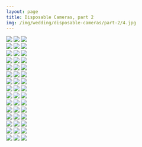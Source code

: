 ```yaml
---
layout: page
title: Disposable Cameras, part 2
img: /img/wedding/disposable-cameras/part-2/4.jpg
---
```


<!--- Row one -->
<div class="img_row">
	<a href="{{ site.baseurl }}/img/wedding/disposable-cameras/part-2/1.jpg"><img class="col one" src="{{ site.baseurl }}/img/wedding/disposable-cameras/part-2/1.jpg" /></a>
	<a href="{{ site.baseurl }}/img/wedding/disposable-cameras/part-2/2.jpg"><img class="col one" src="{{ site.baseurl }}/img/wedding/disposable-cameras/part-2/2.jpg" /></a>
	<a href="{{ site.baseurl }}/img/wedding/disposable-cameras/part-2/3.jpg"><img class="col one" src="{{ site.baseurl }}/img/wedding/disposable-cameras/part-2/3.jpg" /></a>
</div>

<!--- Row two -->
<div class="img_row">
	<a href="{{ site.baseurl }}/img/wedding/disposable-cameras/part-2/4.jpg"><img class="col one" src="{{ site.baseurl }}/img/wedding/disposable-cameras/part-2/4.jpg" /></a>
	<a href="{{ site.baseurl }}/img/wedding/disposable-cameras/part-2/5.jpg"><img class="col one" src="{{ site.baseurl }}/img/wedding/disposable-cameras/part-2/5.jpg" /></a>
	<a href="{{ site.baseurl }}/img/wedding/disposable-cameras/part-2/6.jpg"><img class="col one" src="{{ site.baseurl }}/img/wedding/disposable-cameras/part-2/6.jpg" /></a>
</div>

<!--- Row three -->
<div class="img_row">
	<a href="{{ site.baseurl }}/img/wedding/disposable-cameras/part-2/7.jpg"><img class="col one" src="{{ site.baseurl }}/img/wedding/disposable-cameras/part-2/7.jpg" /></a>
	<a href="{{ site.baseurl }}/img/wedding/disposable-cameras/part-2/8.jpg"><img class="col one" src="{{ site.baseurl }}/img/wedding/disposable-cameras/part-2/8.jpg" /></a>
	<a href="{{ site.baseurl }}/img/wedding/disposable-cameras/part-2/9.jpg"><img class="col one" src="{{ site.baseurl }}/img/wedding/disposable-cameras/part-2/9.jpg" /></a>
</div>

<!--- Row four -->
<div class="img_row">
	<a href="{{ site.baseurl }}/img/wedding/disposable-cameras/part-2/10.jpg"><img class="col one" src="{{ site.baseurl }}/img/wedding/disposable-cameras/part-2/10.jpg" /></a>
	<a href="{{ site.baseurl }}/img/wedding/disposable-cameras/part-2/11.jpg"><img class="col one" src="{{ site.baseurl }}/img/wedding/disposable-cameras/part-2/11.jpg" /></a>
	<a href="{{ site.baseurl }}/img/wedding/disposable-cameras/part-2/12.jpg"><img class="col one" src="{{ site.baseurl }}/img/wedding/disposable-cameras/part-2/12.jpg" /></a>
</div>

<!--- Row five -->
<div class="img_row">
	<a href="{{ site.baseurl }}/img/wedding/disposable-cameras/part-2/13.jpg"><img class="col one" src="{{ site.baseurl }}/img/wedding/disposable-cameras/part-2/13.jpg" /></a>
	<a href="{{ site.baseurl }}/img/wedding/disposable-cameras/part-2/14.jpg"><img class="col one" src="{{ site.baseurl }}/img/wedding/disposable-cameras/part-2/14.jpg" /></a>
	<a href="{{ site.baseurl }}/img/wedding/disposable-cameras/part-2/15.jpg"><img class="col one" src="{{ site.baseurl }}/img/wedding/disposable-cameras/part-2/15.jpg" /></a>
</div>

<!--- Row six -->
<div class="img_row">
	<a href="{{ site.baseurl }}/img/wedding/disposable-cameras/part-2/16.jpg"><img class="col one" src="{{ site.baseurl }}/img/wedding/disposable-cameras/part-2/16.jpg" /></a>
	<a href="{{ site.baseurl }}/img/wedding/disposable-cameras/part-2/17.jpg"><img class="col one" src="{{ site.baseurl }}/img/wedding/disposable-cameras/part-2/17.jpg" /></a>
	<a href="{{ site.baseurl }}/img/wedding/disposable-cameras/part-2/18.jpg"><img class="col one" src="{{ site.baseurl }}/img/wedding/disposable-cameras/part-2/18.jpg" /></a>
</div>

<!--- Row seven -->
<div class="img_row">
	<a href="{{ site.baseurl }}/img/wedding/disposable-cameras/part-2/19.jpg"><img class="col one" src="{{ site.baseurl }}/img/wedding/disposable-cameras/part-2/19.jpg" /></a>
	<a href="{{ site.baseurl }}/img/wedding/disposable-cameras/part-2/20.jpg"><img class="col one" src="{{ site.baseurl }}/img/wedding/disposable-cameras/part-2/20.jpg" /></a>
	<a href="{{ site.baseurl }}/img/wedding/disposable-cameras/part-2/21.jpg"><img class="col one" src="{{ site.baseurl }}/img/wedding/disposable-cameras/part-2/21.jpg" /></a>
</div>

<!--- Row eight -->
<div class="img_row">
	<a href="{{ site.baseurl }}/img/wedding/disposable-cameras/part-2/22.jpg"><img class="col one" src="{{ site.baseurl }}/img/wedding/disposable-cameras/part-2/22.jpg" /></a>
	<a href="{{ site.baseurl }}/img/wedding/disposable-cameras/part-2/23.jpg"><img class="col one" src="{{ site.baseurl }}/img/wedding/disposable-cameras/part-2/23.jpg" /></a>
	<a href="{{ site.baseurl }}/img/wedding/disposable-cameras/part-2/24.jpg"><img class="col one" src="{{ site.baseurl }}/img/wedding/disposable-cameras/part-2/24.jpg" /></a>
</div>

<!--- Row nine -->
<div class="img_row">
	<a href="{{ site.baseurl }}/img/wedding/disposable-cameras/part-2/25.jpg"><img class="col one" src="{{ site.baseurl }}/img/wedding/disposable-cameras/part-2/25.jpg" /></a>
	<a href="{{ site.baseurl }}/img/wedding/disposable-cameras/part-2/26.jpg"><img class="col one" src="{{ site.baseurl }}/img/wedding/disposable-cameras/part-2/26.jpg" /></a>
	<a href="{{ site.baseurl }}/img/wedding/disposable-cameras/part-2/27.jpg"><img class="col one" src="{{ site.baseurl }}/img/wedding/disposable-cameras/part-2/27.jpg" /></a>
</div>

<!--- Row ten -->
<div class="img_row">
	<a href="{{ site.baseurl }}/img/wedding/disposable-cameras/part-2/28.jpg"><img class="col one" src="{{ site.baseurl }}/img/wedding/disposable-cameras/part-2/28.jpg" /></a>
	<a href="{{ site.baseurl }}/img/wedding/disposable-cameras/part-2/29.jpg"><img class="col one" src="{{ site.baseurl }}/img/wedding/disposable-cameras/part-2/29.jpg" /></a>
	<a href="{{ site.baseurl }}/img/wedding/disposable-cameras/part-2/30.jpg"><img class="col one" src="{{ site.baseurl }}/img/wedding/disposable-cameras/part-2/30.jpg" /></a>
</div>

<!--- Row eleven -->
<div class="img_row">
	<a href="{{ site.baseurl }}/img/wedding/disposable-cameras/part-2/31.jpg"><img class="col one" src="{{ site.baseurl }}/img/wedding/disposable-cameras/part-2/31.jpg" /></a>
	<a href="{{ site.baseurl }}/img/wedding/disposable-cameras/part-2/32.jpg"><img class="col one" src="{{ site.baseurl }}/img/wedding/disposable-cameras/part-2/32.jpg" /></a>
	<a href="{{ site.baseurl }}/img/wedding/disposable-cameras/part-2/33.jpg"><img class="col one" src="{{ site.baseurl }}/img/wedding/disposable-cameras/part-2/33.jpg" /></a>
</div>

<!--- Row twelve -->
<div class="img_row">
	<a href="{{ site.baseurl }}/img/wedding/disposable-cameras/part-2/34.jpg"><img class="col one" src="{{ site.baseurl }}/img/wedding/disposable-cameras/part-2/34.jpg" /></a>
	<a href="{{ site.baseurl }}/img/wedding/disposable-cameras/part-2/35.jpg"><img class="col one" src="{{ site.baseurl }}/img/wedding/disposable-cameras/part-2/35.jpg" /></a>
	<a href="{{ site.baseurl }}/img/wedding/disposable-cameras/part-2/36.jpg"><img class="col one" src="{{ site.baseurl }}/img/wedding/disposable-cameras/part-2/36.jpg" /></a>
</div>

<!--- Row thirteen -->
<div class="img_row">
	<a href="{{ site.baseurl }}/img/wedding/disposable-cameras/part-2/37.jpg"><img class="col one" src="{{ site.baseurl }}/img/wedding/disposable-cameras/part-2/37.jpg" /></a>
	<a href="{{ site.baseurl }}/img/wedding/disposable-cameras/part-2/38.jpg"><img class="col one" src="{{ site.baseurl }}/img/wedding/disposable-cameras/part-2/38.jpg" /></a>
	<a href="{{ site.baseurl }}/img/wedding/disposable-cameras/part-2/39.jpg"><img class="col one" src="{{ site.baseurl }}/img/wedding/disposable-cameras/part-2/39.jpg" /></a>
</div>

<!--- Row fourteen -->
<div class="img_row">
	<a href="{{ site.baseurl }}/img/wedding/disposable-cameras/part-2/40.jpg"><img class="col one" src="{{ site.baseurl }}/img/wedding/disposable-cameras/part-2/40.jpg" /></a>
	<a href="{{ site.baseurl }}/img/wedding/disposable-cameras/part-2/41.jpg"><img class="col one" src="{{ site.baseurl }}/img/wedding/disposable-cameras/part-2/41.jpg" /></a>
	<a href="{{ site.baseurl }}/img/wedding/disposable-cameras/part-2/42.jpg"><img class="col one" src="{{ site.baseurl }}/img/wedding/disposable-cameras/part-2/42.jpg" /></a>
</div>

<!--- Row fifteen -->
<div class="img_row">
	<a href="{{ site.baseurl }}/img/wedding/disposable-cameras/part-2/43.jpg"><img class="col one" src="{{ site.baseurl }}/img/wedding/disposable-cameras/part-2/43.jpg" /></a>
	<a href="{{ site.baseurl }}/img/wedding/disposable-cameras/part-2/44.jpg"><img class="col one" src="{{ site.baseurl }}/img/wedding/disposable-cameras/part-2/44.jpg" /></a>
	<a href="{{ site.baseurl }}/img/wedding/disposable-cameras/part-2/45.jpg"><img class="col one" src="{{ site.baseurl }}/img/wedding/disposable-cameras/part-2/45.jpg" /></a>
</div>
